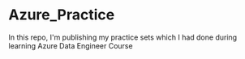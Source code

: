 # Azure_Practice
In this repo, I'm publishing my practice sets which I had done during learning Azure Data Engineer Course
